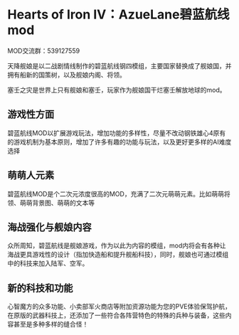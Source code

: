 # Hearts of Iron IV：AzueLane碧蓝航线mod

MOD交流群：539127559

天降舰娘是以二战剧情线制作的碧蓝航线钢四模组，主要国家替换成了舰娘国，并拥有船新的国策树，以及舰娘内阁、将领。

塞壬之灾是世界上只有舰娘和塞壬，玩家作为舰娘国干烂塞壬解放地球的mod。

## 游戏性方面

碧蓝航线MOD以扩展游戏玩法，增加功能的多样性，尽量不改动钢铁雄心4原有的游戏机制为基本原则，增加了许多有趣的功能与玩法，以及更好更多样的AI难度选择

## 萌萌人元素

碧蓝航线MOD是个二次元浓度很高的MOD，充满了二次元萌萌元素。比如萌萌将领、萌萌背景图、萌萌的文本等

## 海战强化与舰娘内容

众所周知，碧蓝航线是舰娘游戏，作为以此为内容的模组，mod内将会有各种让海战更具游戏性的设计（指加快造船和提升舰船科技），同时，舰娘也可通过模组中的科技来加入陆军、空军。

## 新的科技和功能

心智魔方的众多功能、小卖部军火商店等附加资源功能为您的PVE体验保驾护航，在原版的武器科技上，还添加了一些符合各阵营特色的特殊的兵种与装备，这些内容甚至是多种多样的缝合怪！
